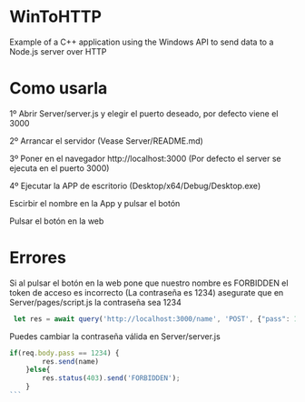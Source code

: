 # WinToHTTP
Example of a C++ application using the Windows API to send data to a Node.js server over HTTP

# Como usarla

1º Abrir Server/server.js y elegir el puerto deseado, por defecto viene el 3000

2º Arrancar el servidor (Vease Server/README.md)

3º Poner en el navegador http://localhost:3000 (Por defecto el server se ejecuta en el puerto 3000)

4º Ejecutar la APP de escritorio (Desktop/x64/Debug/Desktop.exe)

Escirbir el nombre en la App y pulsar el botón

Pulsar el botón en la web

# Errores

Si al pulsar el botón en la web pone que nuestro nombre es FORBIDDEN el token de acceso es incorrecto (La contraseña es 1234) asegurate que en Server/pages/script.js la contraseña sea 1234

```js
 let res = await query('http://localhost:3000/name', 'POST', {"pass": 1234});
```

Puedes cambiar la contraseña válida en Server/server.js

````js
if(req.body.pass == 1234) {
        res.send(name)
    }else{
        res.status(403).send('FORBIDDEN');
    }
```
